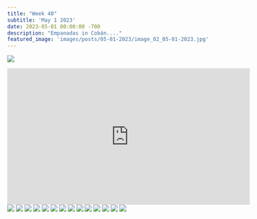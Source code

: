 ```yaml
---
title: "Week 40"
subtitle: 'May 1 2023'
date: 2023-05-01 00:00:00 -700
description: "Empanadas in Cobán...."
featured_image: 'images/posts/05-01-2023/image_02_05-01-2023.jpg'
---
```

![](/images/posts/05-01-2023/image_02_05-01-2023.jpg)

<iframe width="560" height="315" src="https://www.youtube.com/embed/SDaICacNCN4?cc_load_policy=1" title="YouTube video player" frameborder="0" allow="accelerometer; autoplay; clipboard-write; encrypted-media; gyroscope; picture-in-picture; web-share" allowfullscreen></iframe>

<div class="gallery" data-columns="2">
    <img src="/images/posts/05-01-2023/image_01_05-01-2023.jpg">
    <img src="/images/posts/05-01-2023/image_02_05-01-2023.jpg">
    <img src="/images/posts/05-01-2023/image_03_05-01-2023.jpg">
    <img src="/images/posts/05-01-2023/image_04_05-01-2023.jpg">
    <img src="/images/posts/05-01-2023/image_05_05-01-2023.jpg">
    <img src="/images/posts/05-01-2023/image_06_05-01-2023.jpg">
    <img src="/images/posts/05-01-2023/image_07_05-01-2023.jpg">
    <img src="/images/posts/05-01-2023/image_08_05-01-2023.jpg">
    <img src="/images/posts/05-01-2023/image_09_05-01-2023.jpg">
    <img src="/images/posts/05-01-2023/image_10_05-01-2023.jpg">
    <img src="/images/posts/05-01-2023/image_11_05-01-2023.jpg">
    <img src="/images/posts/05-01-2023/image_12_05-01-2023.jpg">
    <img src="/images/posts/05-01-2023/image_13_05-01-2023.jpg">
    <img src="/images/posts/05-01-2023/image_14_05-01-2023.jpg">
</div>